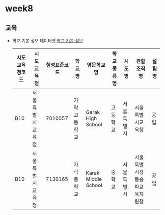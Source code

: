 # week8

## 교육

- 학교 기본 정보 데이터셋 [학교 기본 정보](https://open.neis.go.kr/portal/data/service/selectServicePage.do?page=1&rows=10&sortColumn=&sortDirection=&infId=OPEN17020190531110010104913&infSeq=1)

  | 시도교육청코드 | 시도교육청       | 행정표준코드 | 학교명       | 영문학교명          | 학교종류명 | 시도명     | 관할조직명                   | 설립명 |
  | -------------- | ---------------- | ------------ | ------------ | ------------------- | ---------- | ---------- | ---------------------------- | ------ |
  | B10            | 서울특별시교육청 | 7010057      | 가락고등학교 | Garak High School   | 고등학교   | 서울특별시 | 서울특별시교육청             | 공립   |
  | B10            | 서울특별시교육청 | 7130165      | 가락중학교   | Karak Middle School | 중학교     | 서울특별시 | 서울특별시강동송파교육지원청 | 공립   |
